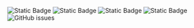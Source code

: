 ![Static Badge](https://img.shields.io/badge/blacklists-60-000000) ![Static Badge](https://img.shields.io/badge/blacklisted-2680342-cc0000) ![Static Badge](https://img.shields.io/badge/whitelisted-2244-00CC00) ![Static Badge](https://img.shields.io/badge/streaming_blacklist-28107-000000) ![GitHub issues](https://img.shields.io/github/issues/fabriziosalmi/blacklists)
